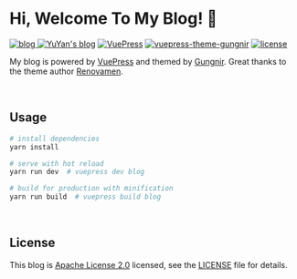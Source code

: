 # Hi, Welcome To My Blog! 🧐

[![blog](https://img.shields.io/badge/Blog-YuYan-yellow) ![YuYan's blog](https://img.shields.io/badge/Github-YuYanzy.github.io-red)](https://github.com/Renovamen/renovamen.github.io) [![VuePress](https://img.shields.io/badge/VuePress-build-1aad19?style=flat-square)](https://github.com/vuejs/vuepress) [![vuepress-theme-gungnir](https://img.shields.io/badge/Gungnir-theme-26a2ff?style=flat-square)](https://github.com/Renovamen/vuepress-theme-gungnir) [![license](https://img.shields.io/badge/License-Apache--2.0-orange?style=flat-square)](LICENSE)

My blog is powered by [VuePress](https://vuepress.vuejs.org/) and themed by [Gungnir](https://github.com/Renovamen/vuepress-theme-gungnir). Great thanks to the theme author [Renovamen](https://github.com/Renovamen).


&nbsp;
## Usage

```bash
# install dependencies
yarn install

# serve with hot reload
yarn run dev  # vuepress dev blog

# build for production with minification
yarn run build  # vuepress build blog
```


&nbsp;
## License

This blog is [Apache License 2.0](https://www.apache.org/licenses/LICENSE-2.0) licensed, see the [LICENSE](LICENSE) file for details.
